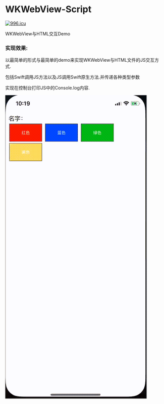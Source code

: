 # WKWebView-Script
[![996.icu](https://img.shields.io/badge/link-996.icu-red.svg)](https://996.icu)

WKWebView与HTML交互Demo

### 实现效果:

以最简单的形式与最简单的demo来实现WKWebView与HTML文件的JS交互方式.

包括Swift调用JS方法以及JS调用Swift原生方法.并传递各种类型参数

实现在控制台打印JS中的Console.log内容.

![效果图预览](https://github.com/WangLiquan/WKWebView-Script/raw/master/images/demonstration.gif)
